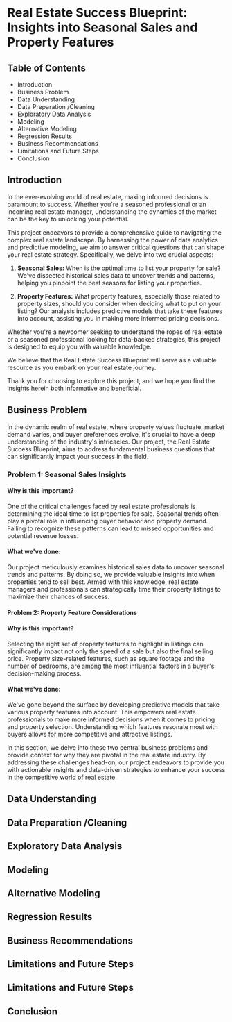 # Real Estate Success Blueprint: Insights into Seasonal Sales and Property Features

## Table of Contents

* Introduction
* Business Problem
* Data Understanding
* Data Preparation /Cleaning
* Exploratory Data Analysis
* Modeling
* Alternative Modeling
* Regression Results
* Business Recommendations
* Limitations and Future Steps
* Conclusion

## Introduction

In the ever-evolving world of real estate, making informed decisions is paramount to success. Whether you're a seasoned professional or an incoming real estate manager, understanding the dynamics of the market can be the key to unlocking your potential.

This project endeavors to provide a comprehensive guide to navigating the complex real estate landscape. By harnessing the power of data analytics and predictive modeling, we aim to answer critical questions that can shape your real estate strategy. Specifically, we delve into two crucial aspects:

1. **Seasonal Sales:** When is the optimal time to list your property for sale? We've dissected historical sales data to uncover trends and patterns, helping you pinpoint the best seasons for listing your properties.

2. **Property Features:** What property features, especially those related to property sizes, should you consider when deciding what to put on your listing? Our analysis includes predictive models that take these features into account, assisting you in making more informed pricing decisions.

Whether you're a newcomer seeking to understand the ropes of real estate or a seasoned professional looking for data-backed strategies, this project is designed to equip you with valuable knowledge.

We believe that the Real Estate Success Blueprint will serve as a valuable resource as you embark on your real estate journey.

Thank you for choosing to explore this project, and we hope you find the insights herein both informative and beneficial.

## Business Problem

In the dynamic realm of real estate, where property values fluctuate, market demand varies, and buyer preferences evolve, it's crucial to have a deep understanding of the industry's intricacies. Our project, the Real Estate Success Blueprint, aims to address fundamental business questions that can significantly impact your success in the field.

### Problem 1: Seasonal Sales Insights

#### Why is this important?

One of the critical challenges faced by real estate professionals is determining the ideal time to list properties for sale. Seasonal trends often play a pivotal role in influencing buyer behavior and property demand. Failing to recognize these patterns can lead to missed opportunities and potential revenue losses.

#### What we've done:

Our project meticulously examines historical sales data to uncover seasonal trends and patterns. By doing so, we provide valuable insights into when properties tend to sell best. Armed with this knowledge, real estate managers and professionals can strategically time their property listings to maximize their chances of success.

#### Problem 2: Property Feature Considerations

#### Why is this important?

Selecting the right set of property features to highlight in listings can significantly impact not only the speed of a sale but also the final selling price. Property size-related features, such as square footage and the number of bedrooms, are among the most influential factors in a buyer's decision-making process.

#### What we've done:

We've gone beyond the surface by developing predictive models that take various property features into account. This empowers real estate professionals to make more informed decisions when it comes to pricing and property selection. Understanding which features resonate most with buyers allows for more competitive and attractive listings.

In this section, we delve into these two central business problems and provide context for why they are pivotal in the real estate industry. By addressing these challenges head-on, our project endeavors to provide you with actionable insights and data-driven strategies to enhance your success in the competitive world of real estate.

## Data Understanding

## Data Preparation /Cleaning

## Exploratory Data Analysis

## Modeling

## Alternative Modeling

## Regression Results

## Business Recommendations

## Limitations and Future Steps

## Limitations and Future Steps

## Conclusion
